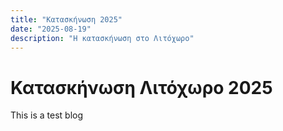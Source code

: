 ```yaml
---
title: "Κατασκήνωση 2025"
date: "2025-08-19"
description: "Η κατασκήνωση στο Λιτόχωρο"
---
```


# Κατασκήνωση Λιτόχωρο 2025

This is a test blog



